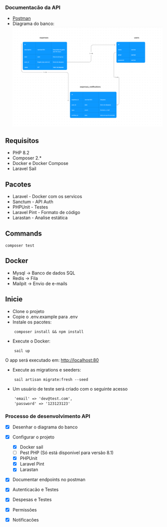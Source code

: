 ### Documentacão da API

- [Postman](https://www.postman.com/research-geologist-98703909/workspace/apis/collection/34267895-8a809235-0ce2-460f-a53b-e16e53935b51?action=share&creator=34267895)
- Diagrama do banco:
  ![Diagrama do banco](../images/database.png)

## Requisitos

- PHP 8.2
- Composer 2.*
- Docker e Docker Compose
- Laravel Sail

## Pacotes

- Laravel - Docker com os servicos
- Sanctum - API Auth
- PHPUnit - Testes
- Laravel Pint - Formato de código
- Larastan - Analise estática

## Commands

```shell
composer test
```

## Docker

- Mysql -> Banco de dados SQL
- Redis -> Fila
- Mailpit -> Envio de e-mails

## Inicie

- Clone o projeto
- Copie o .env.example para .env
- Instale os pacotes:

```
    composer install && npm install
```

- Execute o Docker:

```
    sail up
```

O app será executado em: [http://localhost:80](http://localhost:80)

- Execute as migrations e seeders:

```
    sail artisan migrate:fresh --seed
```

- Um usuário de teste será criado com o seguinte acesso

```
    'email' => 'dev@test.com',
    'password' => '123123123'
```

### Processo de desenvolvimento API

- [x] Desenhar o diagrama do banco
- [x] Configurar o projeto
    - [x] Docker sail
    - [ ] Pest PHP (Só está disponivel para versão 8.1)
    - [x] PHPUnit
    - [x] Laravel Pint
    - [x] Larastan
- [x] Documentar endpoints no postman
- [x] Autenticacão e Testes
- [x] Despesas e Testes
- [x] Permissões
- [x] Notificacões


